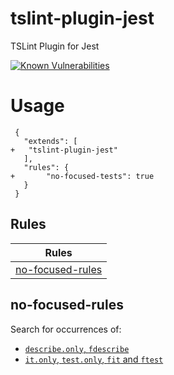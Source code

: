 # tslint-plugin-jest

TSLint Plugin for Jest 

[![Known Vulnerabilities](https://snyk.io/test/github/hardeep/tslint-plugin-jest/badge.svg?targetFile=package.json)](https://snyk.io/test/github/hardeep/tslint-plugin-jest?targetFile=package.json)


# Usage


	 {
	   "extends": [
	+	"tslint-plugin-jest"
	   ],
	   "rules": {
	+       "no-focused-tests": true
	   }
	 }

## Rules

|Rules                                                               |
|--------------------------------------------------------------------|
| [no-focused-rules](#no-focused-rules)                              |


## no-focused-rules

Search for occurrences of:

  * [`describe.only`, `fdescribe`](https://jestjs.io/docs/en/api#describeonlyname-fn)
  * [`it.only`, `test.only`, `fit` and `ftest`](https://jestjs.io/docs/en/api#testonlyname-fn-timeout)

